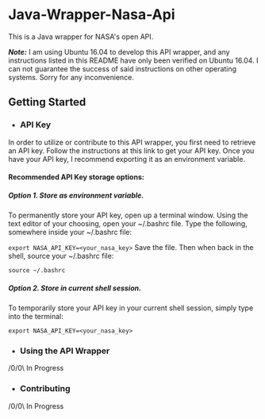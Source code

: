 # Java-Wrapper-Nasa-Api
This is a Java wrapper for NASA's open API. 

***Note:*** I am using Ubuntu 16.04 to develop this API wrapper, and any instructions listed in this README have only been verified on Ubuntu 16.04. I can not guarantee the success of said instructions on other operating systems. Sorry for any inconvenience.

## Getting Started 
* ### API Key
In order to utilize or contribute to this API wrapper, you first need to retrieve an API key. Follow the instructions at this link to get your API key. Once you have your API key, I recommend exporting it as an environment variable.

#### Recommended API Key storage options:

##### Option 1. Store as environment variable.

To permanently store your API key, open up a terminal window. Using the text editor of your choosing, open your ~/.bashrc file. Type the following, somewhere inside your ~/.bashrc file:

```export NASA_API_KEY=<your_nasa_key>``` 
Save the file. Then when back in the shell, source your ~/.bashrc file:

```source ~/.bashrc```

##### Option 2. Store in current shell session.

To temporarily store your API key in your current shell session, simply type into the terminal:

```export NASA_API_KEY=<your_nasa_key>```

* ### Using the API Wrapper
/0\/0\ In Progress

* ### Contributing
/0\/0\ In Progress

